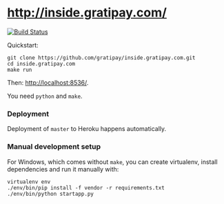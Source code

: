 # http://inside.gratipay.com/

[![Build Status](https://travis-ci.org/gratipay/inside.gratipay.com.svg)](https://travis-ci.org/gratipay/inside.gratipay.com)

Quickstart:

```
git clone https://github.com/gratipay/inside.gratipay.com.git
cd inside.gratipay.com
make run
```

Then: [http://localhost:8536/](http://localhost:8536/).

You need `python` and `make`.

### Deployment

Deployment of `master` to Heroku happens automatically.

### Manual development setup

For Windows, which comes without `make`, you can create
virtualenv, install dependencies and run it manually with:

```
virtualenv env
./env/bin/pip install -f vendor -r requirements.txt
./env/bin/python startapp.py
```


